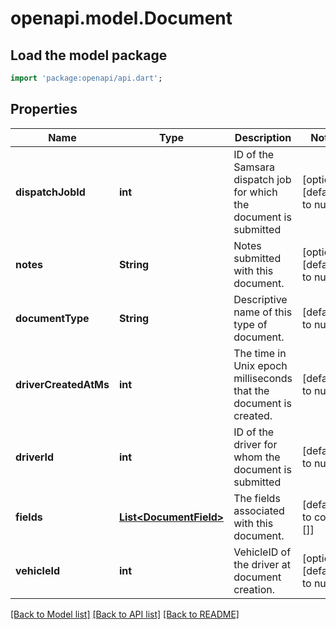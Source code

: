 # openapi.model.Document

## Load the model package
```dart
import 'package:openapi/api.dart';
```

## Properties
Name | Type | Description | Notes
------------ | ------------- | ------------- | -------------
**dispatchJobId** | **int** | ID of the Samsara dispatch job for which the document is submitted | [optional] [default to null]
**notes** | **String** | Notes submitted with this document. | [optional] [default to null]
**documentType** | **String** | Descriptive name of this type of document. | [default to null]
**driverCreatedAtMs** | **int** | The time in Unix epoch milliseconds that the document is created. | [default to null]
**driverId** | **int** | ID of the driver for whom the document is submitted | [default to null]
**fields** | [**List&lt;DocumentField&gt;**](DocumentField.md) | The fields associated with this document. | [default to const []]
**vehicleId** | **int** | VehicleID of the driver at document creation. | [optional] [default to null]

[[Back to Model list]](../README.md#documentation-for-models) [[Back to API list]](../README.md#documentation-for-api-endpoints) [[Back to README]](../README.md)


